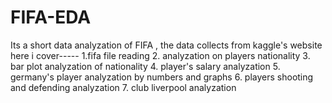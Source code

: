 # FIFA-EDA
Its a short data analyzation of FIFA  , the data collects from kaggle's website 
here i cover-----
1.fifa file reading
2. analyzation on players nationality
3. bar plot analyzation of nationality
4. player's salary analyzation
5. germany's player analyzation by numbers and graphs
6. players shooting and defending analyzation
7.  club liverpool analyzation 
